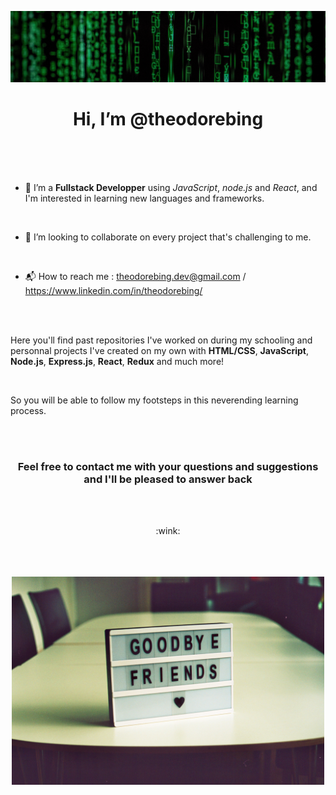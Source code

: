 <p align="center">
  <img src="https://github.com/theodorebing/theodorebing/blob/main/img/matrix-l.jpeg" alt="head">
</p>
<h1 align="center" color="blue" font-size="46px">Hi, I’m @theodorebing</h1>
<br>
<br>
<br>

- :floppy_disk: I’m a **Fullstack Developper** using *JavaScript*, *node.js* and *React*, and I'm interested in learning new languages and frameworks.

<br>

- :two_men_holding_hands: I’m looking to collaborate on every project that's challenging to me.

<br>

- :mailbox_with_mail: How to reach me : theodorebing.dev@gmail.com / https://www.linkedin.com/in/theodorebing/

<br>
<br>

Here you'll find past repositories I've worked on during my schooling and personnal projects I've created on my own with
**HTML/CSS**, **JavaScript**, **Node.js**, **Express.js**, **React**, **Redux** and much more!

<br>
  
So you will be able to follow my footsteps in this neverending learning process.

<br>
<br>

<h3 align="center">
 Feel free to contact me with your questions and suggestions and I'll be pleased to answer back 
</h3>

<br>
<br>

<p align="center">
:wink:
  
<br>
<br>
<br>
<br>

<p align="center">
  <img src="https://github.com/theodorebing/theodorebing/blob/main/img/goodbye.jpg" alt="head" width="500"> 
</p>

